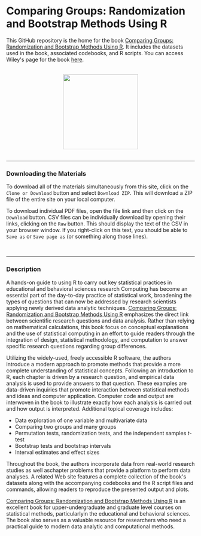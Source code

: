 Comparing Groups: Randomization and Bootstrap Methods Using R 
=========


This GitHub repository is the home for the book [Comparing Groups: Randomization and Bootstrap Methods Using R](http://www.wiley.com/WileyCDA/WileyTitle/productCd-EHEP002305.html). It includes the datasets used in the book, associated codebooks, and R scripts. You can access Wiley's page for the book [here](http://www.wiley.com/WileyCDA/WileyTitle/productCd-EHEP002305.html).

<br />

<div style="text-align: center"><img src="http://media.wiley.com/product_data/coverImage300/05/EHEP0023/EHEP002305.jpg" width="200"/></div>

<br />

---


### Downloading the Materials

To download all of the materials simultaneously from this site, click on the `Clone or Download` button and select `Download ZIP`. This will download a ZIP file of the entire site on your local computer. 

To download individual PDF files, open the file link and then click on the `Download` button. CSV files can be individually download by opening their links, clicking on the `Raw` button. This should display the text of the CSV in your browser window. If you right-click on this text, you should be able to `Save as` or `Save page as` (or something along those lines). 

<br />

---

### Description

A hands-on guide to using R to carry out key statistical practices in educational and behavioral sciences research
Computing has become an essential part of the day-to-day practice of statistical work, broadening the types of questions that can now be addressed by research scientists applying newly derived data analytic techniques. [Comparing Groups: Randomization and Bootstrap Methods Using R](http://www.wiley.com/WileyCDA/WileyTitle/productCd-EHEP002305.html) emphasizes the direct link between scientific research questions and data analysis. Rather than relying on mathematical calculations, this book focus on conceptual explanations and the use of statistical computing in an effort to guide readers through the integration of design, statistical methodology, and computation to answer specific research questions regarding group differences.

Utilizing the widely-used, freely accessible R software, the authors introduce a modern approach to promote methods that provide a more complete understanding of statistical concepts. Following an introduction to R, each chapter is driven by a research question, and empirical data analysis is used to provide answers to that question. These examples are data-driven inquiries that promote interaction between statistical methods and ideas and computer application. Computer code and output are interwoven in the book to illustrate exactly how each analysis is carried out and how output is interpreted. Additional topical coverage includes:

- Data exploration of one variable and multivariate data
- Comparing two groups and many groups
- Permutation tests, randomization tests, and the independent samples _t_-test
- Bootstrap tests and bootstrap intervals
- Interval estimates and effect sizes

Throughout the book, the authors incorporate data from real-world research studies as well aschapter problems that provide a platform to perform data analyses. A related Web site features a complete collection of the book's datasets along with the accompanying codebooks and the R script files and commands, allowing readers to reproduce the presented output and plots.

[Comparing Groups: Randomization and Bootstrap Methods Using R](http://www.wiley.com/WileyCDA/WileyTitle/productCd-EHEP002305.html) is an excellent book for upper-undergraduate and graduate level courses on statistical methods, particularlyin the educational and behavioral sciences. The book also serves as a valuable resource for researchers who need a practical guide to modern data analytic and computational methods.
